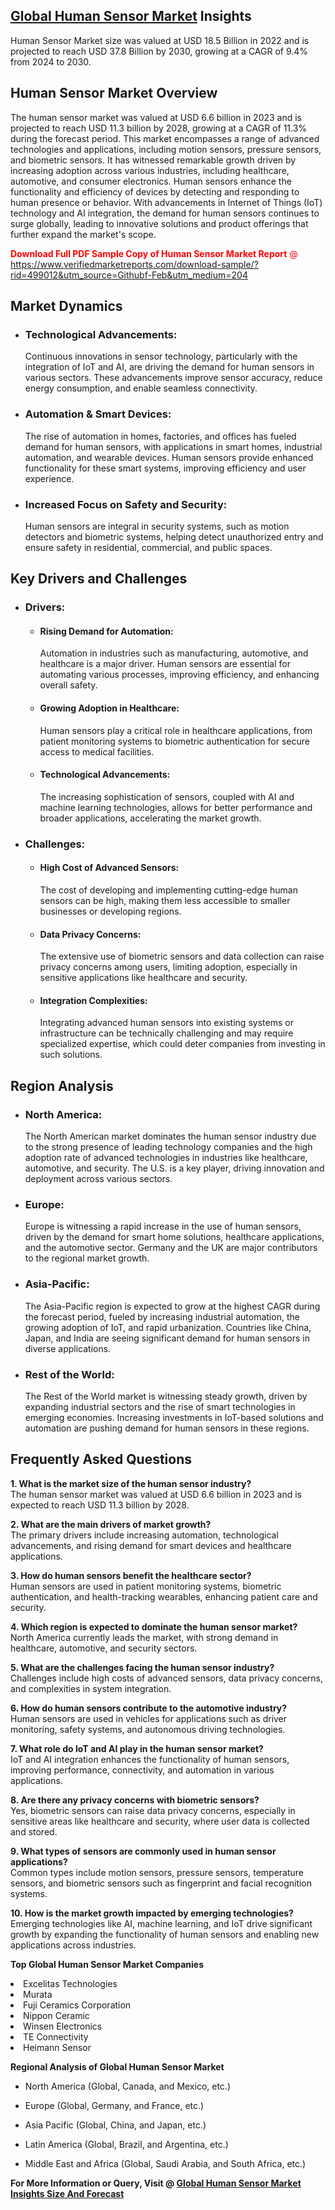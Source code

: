 <h2><a href="https://www.verifiedmarketreports.com/download-sample/?rid=499012&amp;utm_source=Githubf&amp;utm_medium=204" target="_blank">Global Human Sensor Market</a> Insights</h2><p>Human Sensor Market size was valued at USD 18.5 Billion in 2022 and is projected to reach USD 37.8 Billion by 2030, growing at a CAGR of 9.4% from 2024 to 2030.</p><p> <h2>Human Sensor Market Overview</h2> <p>The human sensor market was valued at USD 6.6 billion in 2023 and is projected to reach USD 11.3 billion by 2028, growing at a CAGR of 11.3% during the forecast period. This market encompasses a range of advanced technologies and applications, including motion sensors, pressure sensors, and biometric sensors. It has witnessed remarkable growth driven by increasing adoption across various industries, including healthcare, automotive, and consumer electronics. Human sensors enhance the functionality and efficiency of devices by detecting and responding to human presence or behavior. With advancements in Internet of Things (IoT) technology and AI integration, the demand for human sensors continues to surge globally, leading to innovative solutions and product offerings that further expand the market's scope.</p> <p><p><span class=""><span style="color: #ff0000;"><strong>Download Full PDF Sample Copy of Human Sensor Market Report</strong> @ </span><a href="https://www.verifiedmarketreports.com/download-sample/?rid=499012&amp;utm_source=Githubf-Feb&amp;utm_medium=204" target="_blank">https://www.verifiedmarketreports.com/download-sample/?rid=499012&amp;utm_source=Githubf-Feb&amp;utm_medium=204</a></span></p></p> <h2>Market Dynamics</h2> <ul> <li><h3>Technological Advancements:</h3> Continuous innovations in sensor technology, particularly with the integration of IoT and AI, are driving the demand for human sensors in various sectors. These advancements improve sensor accuracy, reduce energy consumption, and enable seamless connectivity.</li> <li><h3>Automation & Smart Devices:</h3> The rise of automation in homes, factories, and offices has fueled demand for human sensors, with applications in smart homes, industrial automation, and wearable devices. Human sensors provide enhanced functionality for these smart systems, improving efficiency and user experience.</li> <li><h3>Increased Focus on Safety and Security:</h3> Human sensors are integral in security systems, such as motion detectors and biometric systems, helping detect unauthorized entry and ensure safety in residential, commercial, and public spaces.</li> </ul> <h2>Key Drivers and Challenges</h2> <ul> <li><h3>Drivers:</h3> <ul> <li><h4>Rising Demand for Automation:</h4> Automation in industries such as manufacturing, automotive, and healthcare is a major driver. Human sensors are essential for automating various processes, improving efficiency, and enhancing overall safety.</li> <li><h4>Growing Adoption in Healthcare:</h4> Human sensors play a critical role in healthcare applications, from patient monitoring systems to biometric authentication for secure access to medical facilities.</li> <li><h4>Technological Advancements:</h4> The increasing sophistication of sensors, coupled with AI and machine learning technologies, allows for better performance and broader applications, accelerating the market growth.</li> </ul> </li> <li><h3>Challenges:</h3> <ul> <li><h4>High Cost of Advanced Sensors:</h4> The cost of developing and implementing cutting-edge human sensors can be high, making them less accessible to smaller businesses or developing regions.</li> <li><h4>Data Privacy Concerns:</h4> The extensive use of biometric sensors and data collection can raise privacy concerns among users, limiting adoption, especially in sensitive applications like healthcare and security.</li> <li><h4>Integration Complexities:</h4> Integrating advanced human sensors into existing systems or infrastructure can be technically challenging and may require specialized expertise, which could deter companies from investing in such solutions.</li> </ul> </li> </ul> <h2>Region Analysis</h2> <ul> <li><h3>North America:</h3> The North American market dominates the human sensor industry due to the strong presence of leading technology companies and the high adoption rate of advanced technologies in industries like healthcare, automotive, and security. The U.S. is a key player, driving innovation and deployment across various sectors.</li> <li><h3>Europe:</h3> Europe is witnessing a rapid increase in the use of human sensors, driven by the demand for smart home solutions, healthcare applications, and the automotive sector. Germany and the UK are major contributors to the regional market growth.</li> <li><h3>Asia-Pacific:</h3> The Asia-Pacific region is expected to grow at the highest CAGR during the forecast period, fueled by increasing industrial automation, the growing adoption of IoT, and rapid urbanization. Countries like China, Japan, and India are seeing significant demand for human sensors in diverse applications.</li> <li><h3>Rest of the World:</h3> The Rest of the World market is witnessing steady growth, driven by expanding industrial sectors and the rise of smart technologies in emerging economies. Increasing investments in IoT-based solutions and automation are pushing demand for human sensors in these regions.</li> </ul> <h2>Frequently Asked Questions</h2> <p><strong>1. What is the market size of the human sensor industry?</strong><br>The human sensor market was valued at USD 6.6 billion in 2023 and is expected to reach USD 11.3 billion by 2028.</p> <p><strong>2. What are the main drivers of market growth?</strong><br>The primary drivers include increasing automation, technological advancements, and rising demand for smart devices and healthcare applications.</p> <p><strong>3. How do human sensors benefit the healthcare sector?</strong><br>Human sensors are used in patient monitoring systems, biometric authentication, and health-tracking wearables, enhancing patient care and security.</p> <p><strong>4. Which region is expected to dominate the human sensor market?</strong><br>North America currently leads the market, with strong demand in healthcare, automotive, and security sectors.</p> <p><strong>5. What are the challenges facing the human sensor industry?</strong><br>Challenges include high costs of advanced sensors, data privacy concerns, and complexities in system integration.</p> <p><strong>6. How do human sensors contribute to the automotive industry?</strong><br>Human sensors are used in vehicles for applications such as driver monitoring, safety systems, and autonomous driving technologies.</p> <p><strong>7. What role do IoT and AI play in the human sensor market?</strong><br>IoT and AI integration enhances the functionality of human sensors, improving performance, connectivity, and automation in various applications.</p> <p><strong>8. Are there any privacy concerns with biometric sensors?</strong><br>Yes, biometric sensors can raise data privacy concerns, especially in sensitive areas like healthcare and security, where user data is collected and stored.</p> <p><strong>9. What types of sensors are commonly used in human sensor applications?</strong><br>Common types include motion sensors, pressure sensors, temperature sensors, and biometric sensors such as fingerprint and facial recognition systems.</p> <p><strong>10. How is the market growth impacted by emerging technologies?</strong><br>Emerging technologies like AI, machine learning, and IoT drive significant growth by expanding the functionality of human sensors and enabling new applications across industries.</p> </p><p><strong>Top Global Human Sensor Market Companies</strong></p><div data-test-id=""><p><li>Excelitas Technologies</li><li> Murata</li><li> Fuji Ceramics Corporation</li><li> Nippon Ceramic</li><li> Winsen Electronics</li><li> TE Connectivity</li><li> Heimann Sensor</li></p><div><strong>Regional Analysis of&nbsp;Global Human Sensor Market</strong></div><ul><li dir="ltr"><p dir="ltr">North America&nbsp;(Global, Canada, and Mexico, etc.)</p></li><li dir="ltr"><p dir="ltr">Europe (Global, Germany, and France, etc.)</p></li><li dir="ltr"><p dir="ltr">Asia Pacific&nbsp;(Global, China, and Japan, etc.)</p></li><li dir="ltr"><p dir="ltr">Latin America&nbsp;(Global, Brazil, and Argentina, etc.)</p></li><li dir="ltr">Middle East and Africa&nbsp;(Global, Saudi Arabia, and South Africa, etc.)</li></ul><p><strong>For More Information or Query, Visit @&nbsp;</strong><strong><a href="https://www.verifiedmarketreports.com/product/human-sensor-market/?utm_source=Githubf&amp;utm_medium=204" target="_blank">Global Human Sensor Market Insights Size And Forecast</a></strong></p></div>
